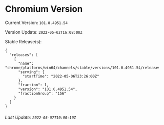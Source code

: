 # Chromium Version

Current Version: `101.0.4951.54`

Version Update: `2022-05-02T16:08:00Z`

Stable Release(s):
```
{
  "releases": [
    {
      "name": "chrome/platforms/win64/channels/stable/versions/101.0.4951.54/releases/1651879560",
      "serving": {
        "startTime": "2022-05-06T23:26:00Z"
      },
      "fraction": 1,
      "version": "101.0.4951.54",
      "fractionGroup": "156"
    }
  ]
}
```

###### Last Update: `2022-05-07T10:00:10Z`
